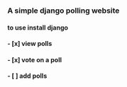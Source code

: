 ### A simple django polling website
#### to use install django
#### - [x] view polls
#### - [x] vote on a poll
#### - [ ] add polls
